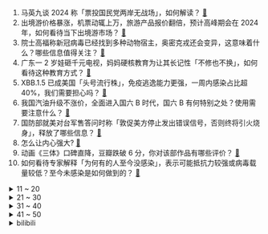 1. 马英九谈 2024 称「票投国民党两岸无战场」，如何解读？ [:link:](https://www.zhihu.com/question/576119936)
2. 出境游价格暴涨，机票动辄上万，旅游产品报价翻倍，预计高峰期会在 2024 年，如何看待当下出境游市场？ [:link:](https://www.zhihu.com/question/575904509)
3. 院士高福称新冠病毒已经找到多种动物宿主，奥密克戎还会变异，这意味着什么？哪些信息值得关注？ [:link:](https://www.zhihu.com/question/576102957)
4. 广东一 2 岁娃砸千元电视，妈妈硬核教育为让其长记性「不修也不换」，如何看待这种教育方式？ [:link:](https://www.zhihu.com/question/575649342)
5. XBB.1.5 已成美国「头号流行株」，免疫逃逸能力更强，一周内感染占比超 40%，我们需要担心吗？ [:link:](https://www.zhihu.com/question/575945757)
6. 我国汽油升级不涨价，全面进入国六 B 时代，国六 B 有何特别之处？使用需要注意什么？ [:link:](https://www.zhihu.com/question/576129812)
7. 国防部就美对台军售答问时称「敦促美方停止发出错误信号，否则终将引火烧身」，释放了哪些信息？ [:link:](https://www.zhihu.com/question/575728689)
8. 怎么让内心强大? [:link:](https://www.zhihu.com/question/574824523)
9. 动画《三体》口碑直降，豆瓣跌破 6 分，你对该部作品有哪些评价？ [:link:](https://www.zhihu.com/question/574819232)
10. 如何看待专家解释「为何有的人至今没感染」，表示可能抵抗力较强或病毒载量较低？至今未感染是如何做到的？ [:link:](https://www.zhihu.com/question/576109621)
<details>
<summary>11 ~ 20</summary>

11. 云南各地血库告急、发布献血倡议，部分「阳康」者血浆可救治危重症患者，血浆疗法效果如何？有何注意事项？ [:link:](https://www.zhihu.com/question/576137086)
12. 上海向直接参与抗疫的一线医务人员发放 6000 元一次性津贴，一线医护人员现状如何？可能需要哪些帮助？ [:link:](https://www.zhihu.com/question/576101746)
13. 我男朋友非要和我玩《双人成行》，那么大内存我不想安装，他强行给我的小电脑装上了，有问题吗？ [:link:](https://www.zhihu.com/question/509790183)
14. 围棋里存不存在乱棍打死老师傅的现象？ [:link:](https://www.zhihu.com/question/564619194)
15. 如何看待2023年罗振宇《时间的朋友》跨年演讲？ [:link:](https://www.zhihu.com/question/575943979)
16. C 罗正式加盟利雅得胜利，你看好他在沙特的表现吗？ [:link:](https://www.zhihu.com/question/575839650)
17. 如何看待美国一儿科医生称「新冠急诊必排查心肌炎」，指标异常或可导致「猝死」？新冠相关心肌炎有多常见？ [:link:](https://www.zhihu.com/question/575722723)
18. 如何评价央视 2023 年跨年晚会？ [:link:](https://www.zhihu.com/question/575928178)
19. 蒙脱石散登上热搜，医生提醒「不要乱用」，蒙脱石散有哪些药效？该如何正确用药？ [:link:](https://www.zhihu.com/question/576069656)
20. 四川一学校强制学生购买平板电脑，收费 2400 余万元，最新回应称「将按学期依次退费 」，如何看待？ [:link:](https://www.zhihu.com/question/575044959)
</details>
<details>
<summary>21 ~ 30</summary>

21. 如果生活是一杯咖啡，口味由你决定，你会给 2023 加一勺什么？ [:link:](https://www.zhihu.com/question/575505039)
22. 深圳一发烧病人排队 2 小时过号被拒诊，与医生冲突被听诊器打破头，哪些信息值得关注？ [:link:](https://www.zhihu.com/question/575712214)
23. 目前主要城市新房价格降至一年来最低值，首付比例、贷款利率处于历史低点，2023 年该不该买房？ [:link:](https://www.zhihu.com/question/575905606)
24. 复旦大学毕业生因压力大开始转行送外卖，并治好了自己的「精神内耗」，你有哪些治愈「精神内耗」的方法？ [:link:](https://www.zhihu.com/question/571890398)
25. 「建议专家别再建议」冲上热搜，媒体评「要理性看待专家建议被群嘲」，如何看待这一现象？ [:link:](https://www.zhihu.com/question/575682151)
26. 普京签署总统令，允许「不友好国家」买家用外币支付俄天然气欠款，如何看待这一举措？ [:link:](https://www.zhihu.com/question/575808753)
27. 为什么有些人呼吁放开燃放烟花爆竹？ [:link:](https://www.zhihu.com/question/575194080)
28. 为什么厨师的刀、木匠的斧、裁缝的剪、药师的称等等，都不外借？ [:link:](https://www.zhihu.com/question/575305124)
29. 2022 年全国电影票房 300.67 亿元，如何看待这一成绩？去年你看了哪些电影？有没有值回票价？ [:link:](https://www.zhihu.com/question/576061385)
30. 普遍认为数学难学，你能说说数学到底难在哪里吗？ [:link:](https://www.zhihu.com/question/436414098)
</details>
<details>
<summary>31 ~ 40</summary>

31. 你觉得周深演唱的《四大名著连连看》和《温暖如你》怎样？说说你的看法？ [:link:](https://www.zhihu.com/question/575944037)
32. 快过年了，要准备哪些年货呢？ [:link:](https://www.zhihu.com/question/511222144)
33. 这几年，你准备的年货清单变了吗？加入了哪些新产品？ [:link:](https://www.zhihu.com/question/510172985)
34. 过年回家，有什么推荐买给家人的年货？ [:link:](https://www.zhihu.com/question/39873708)
35. 你经历的城市雪景中，哪里最让人印象深刻？ [:link:](https://www.zhihu.com/question/573150458)
36. 对年轻人来说，现在这个大环境背景下，买房应该如何配置房贷？有房贷的群体又该如何合理还贷？ [:link:](https://www.zhihu.com/question/574820108)
37. 马上春节，怎样「很省」地给家里冰箱/洗衣机大焕新？ [:link:](https://www.zhihu.com/question/576056854)
38. 有什么可以单曲循环的歌推荐一下？ [:link:](https://www.zhihu.com/question/576112760)
39. 如何评价国产动画《三体》第一季第五集? [:link:](https://www.zhihu.com/question/572851247)
40. 梁朝伟、王一博主演的电影《无名》定档大年初一，对于这部电影你有哪些期待？你会去电影院看吗？ [:link:](https://www.zhihu.com/question/575948248)
</details>
<details>
<summary>41 ~ 50</summary>

41. 如何评价 2022 年 12 月 31 日周深在央视、北京、江苏、B站参加的 4台跨年晚会 8个舞台？ [:link:](https://www.zhihu.com/question/576066103)
42. 郑州一医院称「阳康」不代表结束，并推出千元体检套餐引争议，对此你怎么看？「阳康」后需要体检吗？ [:link:](https://www.zhihu.com/question/576121619)
43. 秦朔称年轻人嘴上说躺平其实是一种发泄，实际上都在努力地工作、生活，如何看待这一观点？ [:link:](https://www.zhihu.com/question/574771781)
44. 如何看待泽连斯基签署限制媒体法案，禁止正面报道俄罗斯？此举会带来哪些影响？ [:link:](https://www.zhihu.com/question/575658349)
45. stakeholder和stockholder有什么区别？ [:link:](https://www.zhihu.com/question/576106034)
46. 媒体报道诺氟沙星对病毒引起的腹泻是无效的，且会阻碍骨骼成长与发育，它的实际效果如何？出现腹泻该怎么办？ [:link:](https://www.zhihu.com/question/576129561)
47. 看完《阿凡达 2》 后，你觉得《阿凡达》后三部的剧情可能如何发展？技术上可能有哪些进步？ [:link:](https://www.zhihu.com/question/573088080)
48. 新年送礼如何做到表达「新意」，同时价格又不「心痛」？ [:link:](https://www.zhihu.com/question/574815422)
49. 是应该享受过程还是应该看重结局？ [:link:](https://www.zhihu.com/question/575890100)
50. 我和我一个快五年的好朋友吵架了，突然就不想经营这段友谊了，怎么办？ [:link:](https://www.zhihu.com/question/575752196)
</details><details>
<summary>bilibili</summary>

1. 超 级 压 缩 毛 巾 [:link:](//www.bilibili.com/video/BV1184y1W79V)
2. 反超！这个游戏的看点是反超！！！ [:link:](//www.bilibili.com/video/BV1mK411i7xh)
3. 这是最棒的新年礼物！ [:link:](//www.bilibili.com/video/BV1aD4y1j7P3)
4. 身为中国人的你，却可能再也无法拥有一个真正的中式婚礼了 [:link:](//www.bilibili.com/video/BV1vK411i7nG)
5. DNA动了！听到这些歌就忍不住开车？ [:link:](//www.bilibili.com/video/BV138411n7XW)
6. 丰田皮卡为什么在非洲是军火？【奇葩小国44】 [:link:](//www.bilibili.com/video/BV1D44y1R7oC)
7. 我去当海上外卖员啦！ [:link:](//www.bilibili.com/video/BV1Gg411t7eT)
8. 预算炸裂！年度巨献！特效小哥大战影视飓风！ [:link:](//www.bilibili.com/video/BV1Re4y1576z)
9. 【年度混剪】原神的2022，那些热泪盈眶的瞬间 [:link:](//www.bilibili.com/video/BV1dG4y177Gz)
10. 踢球！但是桌游版！ [:link:](//www.bilibili.com/video/BV1b3411Q7bt)
<details>
<summary>11 ~ 20</summary>

11. 年度巨献！2022年度新番动画top3！三部顶尖水准！少看一部都可惜！ [:link:](//www.bilibili.com/video/BV1zA411S76D)
12. 支教的日子是这样的，他们在这里发光发热 [:link:](//www.bilibili.com/video/BV1Ue4y157ZP)
13. 这个居然是目前最辣的魔鬼泡面？我一口气就能全吃完！ [:link:](//www.bilibili.com/video/BV11G4y1E7h5)
14. 【罗翔】差日、艰日、良日，2022已经过去，祝大家2023年元旦快乐！ [:link:](//www.bilibili.com/video/BV15A411S7RL)
15. 史上最惨嫌疑人？ [:link:](//www.bilibili.com/video/BV1kR4y1D71i)
16. 这一定就是原片吧9 [:link:](//www.bilibili.com/video/BV1c3411Q7XH)
17. 周深一人分饰多角演绎“四大名著”主题曲【2022 B站跨年晚会单品】 [:link:](//www.bilibili.com/video/BV1aG4y1j7w1)
18. 国产恐怖游戏《黑羊》代入向解说01丨谣言与真相背后的黑羊 [:link:](//www.bilibili.com/video/BV16A411Q7Ln)
19. 花两个月重现《冒险王》的隐藏结局！腰斩地图！ [:link:](//www.bilibili.com/video/BV1FY411S7Wf)
20. 即日起，我将永久退出中国食品报融媒体的内容创作。 [:link:](//www.bilibili.com/video/BV118411J7Ed)
</details>
<details>
<summary>21 ~ 30</summary>

21. 终究..还是来迟了吗... [:link:](//www.bilibili.com/video/BV1P3411Q748)
22. 硬 核 劝 降 剧 场 版 [:link:](//www.bilibili.com/video/BV1kD4y1j76U)
23. 「HoYoFair2023 新年」原神同人特别节目「尘歌壶奇妙夜」 [:link:](//www.bilibili.com/video/BV1M14y1A75B)
24. 探秘欧洲第一的海鲜饭，飞了10000公里，两小伙终于吃上了！ [:link:](//www.bilibili.com/video/BV1EG4y1j7tu)
25. 花了一个多月时间学的龙凤花烛！结婚这天终于点上了！ [:link:](//www.bilibili.com/video/BV1T24y1U7Wr)
26. 究极整蛊！6个男人直接被吓傻了！没想到居然... [:link:](//www.bilibili.com/video/BV1SG4y1j7Cg)
27. 【原神|钟离生贺手书】他的 [:link:](//www.bilibili.com/video/BV16v4y1z7wp)
28. 哎，果然不是什么好东西 [:link:](//www.bilibili.com/video/BV1x44y1R7HS)
29. 羊 群 生 存 法 则（纯享版 [:link:](//www.bilibili.com/video/BV1hA411Q7t1)
30. 探 梦 空 间 [:link:](//www.bilibili.com/video/BV1E24y1v7Yt)
</details>
<details>
<summary>31 ~ 40</summary>

31. 蔡徐坤教你背元素周期表 [:link:](//www.bilibili.com/video/BV1324y1U74H)
32. 笑死！让2岁小孩替我们做所有决定，竟然... [:link:](//www.bilibili.com/video/BV1JM41127Fv)
33. 用3个emoji🧧召唤财神爷！？ [:link:](//www.bilibili.com/video/BV1D14y137Ba)
34. 日本僧人捐4000多份南京大屠杀资料 [:link:](//www.bilibili.com/video/BV1kg41147Zu)
35. 小伙花25个小时拼乐高有史以来最高的建筑！ [:link:](//www.bilibili.com/video/BV1dv4y1q7xr)
36. 【独家视频】国家主席习近平发表二〇二三年新年贺词 [:link:](//www.bilibili.com/video/BV1fP4y1v7eU)
37. 社死！男友阳了，我cos坤坤暖他一整天！！！ [:link:](//www.bilibili.com/video/BV1a3411D7iv)
38. 【亮记生物鉴定】网络热传生物鉴定46 [:link:](//www.bilibili.com/video/BV1Fv4y1B7An)
39. 我把16岁的梦想，续上了 [:link:](//www.bilibili.com/video/BV1fY411m76T)
40. 自制小黄人悬空火炉 [:link:](//www.bilibili.com/video/BV1Pg411x76q)
</details>
<details>
<summary>41 ~ 50</summary>

41. 冬季骑行东北，入住雪中废弃大棚，烧起火炕睡得太舒服啦 [:link:](//www.bilibili.com/video/BV1GW4y1L7Ls)
42. 我把一切都给了你！你却....！ [:link:](//www.bilibili.com/video/BV1zM411y7Ju)
43. 【时代少年团】《浅炸一下吧！》06：E&I大作战 [:link:](//www.bilibili.com/video/BV1eA411Q7mE)
44. 《明日方舟》EP - A Cold Call [:link:](//www.bilibili.com/video/BV1bG4y1E7Ah)
45. 2022金抹布奖颁奖典礼震撼来袭，这些国产烂剧你中招了吗？ [:link:](//www.bilibili.com/video/BV1rG4y127kH)
46. 希 望 见 者 好 运！！！ [:link:](//www.bilibili.com/video/BV1U44y1R7ox)
47. 肖申克的失败救赎 [:link:](//www.bilibili.com/video/BV1Jv4y1B7RS)
48. 第一篇章：日落 精彩全程【2022 B站跨年晚会精彩全程】 [:link:](//www.bilibili.com/video/BV1nM411y7jn)
49. 《2022告别之摇》 [:link:](//www.bilibili.com/video/BV1pM41127gH)
50. 【Animenz】200首动漫金曲钢琴大串烧 （200万粉丝特别企划） [:link:](//www.bilibili.com/video/BV1BW4y1L7oL)
</details>
<details>
<summary>51 ~ 60</summary>

51. “看来刘慈欣还是写的太保守了，这样的爱情是多少人羡慕的！” [:link:](//www.bilibili.com/video/BV1vR4y1U75s)
52. 《 天 价 水 果 》 [:link:](//www.bilibili.com/video/BV1QA411D7dn)
53. 随便升点小东西，战力啪的一下，就突破4000万大关了！ [:link:](//www.bilibili.com/video/BV1RG4y1j7xU)
54. 男朋友? 结婚? 回国? | 毕业｜工作｜家庭｜变化｜一年一度的 Q&A [:link:](//www.bilibili.com/video/BV16D4y1572Q)
55. 2792束焰火，献给2023的你！ [:link:](//www.bilibili.com/video/BV15G4y1j7i2)
56. 这就是2022的年度混剪？ [:link:](//www.bilibili.com/video/BV1Fv4y167Zh)
57. 我必须立刻极限召唤【水无月菌】 [:link:](//www.bilibili.com/video/BV1KA411S73e)
58. 有手就会！慢放40倍，三分钟速通花式抛球！ [:link:](//www.bilibili.com/video/BV1rR4y1D7tp)
59. 做帐号三年，我花了五百万… [:link:](//www.bilibili.com/video/BV1oG4y1j7j8)
60. 刻进DNA的旋律！艾薇儿《Complicated》【2022 B站跨年晚会单品】 [:link:](//www.bilibili.com/video/BV12M411y73p)
</details>
<details>
<summary>61 ~ 70</summary>

61. 花一千多带公司去团建，结果…… [:link:](//www.bilibili.com/video/BV1F8411n7Mu)
62. 鳄鱼:导演，咔，剧本错了吧 [:link:](//www.bilibili.com/video/BV1614y1w75y)
63. 去医院探望脏脏熊，它激动的嘤嘤直叫 [:link:](//www.bilibili.com/video/BV1G3411D7Z3)
64. 愚人众执行官 - 狼之群 [:link:](//www.bilibili.com/video/BV1bA411Q7Ut)
65. 今晚就在这冰床上睡一宿，明早起来告诉你们是什么感觉？ [:link:](//www.bilibili.com/video/BV1P24y1U7Rp)
66. 没有玩家的MC游戏世界！庆怜《我的世界》舞台秀【2022 B站跨年晚会单品】 [:link:](//www.bilibili.com/video/BV1d841177cu)
67. 2022年度番剧混剪⚡️可别小看人类的伟大啊！ [:link:](//www.bilibili.com/video/BV1Je4y1L7TL)
68. 这一年，致敬所有无畏前行的他们！ [:link:](//www.bilibili.com/video/BV1BK411i7pG)
69. 看我是如何一步一步被逼疯的 [:link:](//www.bilibili.com/video/BV1K24y1U74k)
70. 仓木麻衣《Time After Time》名侦探柯南主题曲【2022 B站跨年晚会单品】 [:link:](//www.bilibili.com/video/BV1D84y1W7wx)
</details>
<details>
<summary>71 ~ 80</summary>

71. 遂寻张怀民，怀民亦未学 #上分 #苏轼张怀民 [:link:](//www.bilibili.com/video/BV1gP4y1q7QQ)
72. 人过了2022，听歌就得成熟一点 [:link:](//www.bilibili.com/video/BV1VR4y1U7t5)
73. 哪条法律规定剪头发不能翻车 [:link:](//www.bilibili.com/video/BV1Qe4y1G7gC)
74. 并不是只有新娘才可以穿婚纱！今年的最后一天，销冠迎来了三位特别的“新娘” [:link:](//www.bilibili.com/video/BV1s24y1U7GV)
75. 果然不能网上求医 [:link:](//www.bilibili.com/video/BV1kY411U7Mg)
76. ⚠️原神氪金34W慈善博主，在线送10只雷神、绫人、艾尔海森、魈！！！！ [:link:](//www.bilibili.com/video/BV18D4y157xd)
77. 余华和莫言就是冤种兄弟吧？两个人堪比沈腾杨迪 [:link:](//www.bilibili.com/video/BV1gR4y1U7TR)
78. 王一博东方卫视跨年 新歌《像阳光那样》赤脚首秀 [:link:](//www.bilibili.com/video/BV1QR4y1U7Eo)
79. 【原神】我将雪山BGM带上了-30°C的雪峰之巅！无限还原演奏「未完成的画作」 [:link:](//www.bilibili.com/video/BV1MP4y1v7Ms)
80. 证明完毕，前期症状确实是嘴硬 [:link:](//www.bilibili.com/video/BV1ae4y1578b)
</details>
<details>
<summary>81 ~ 90</summary>

81. 别说了，雷神在哪？ [:link:](//www.bilibili.com/video/BV1aK411B7L4)
82. 梅西的封王是好人的呐喊：我们，值得更好的世界！ [:link:](//www.bilibili.com/video/BV1iG4y1m7rR)
83. 白肺前兆是什么？死亡率40%是真的吗？这些症状别硬扛！怎么预警呢？跟新冠是啥关系啊？ [:link:](//www.bilibili.com/video/BV1xK411i7MH)
84. 2023年会变得更好吗 [:link:](//www.bilibili.com/video/BV17G4y1j7Hy)
85. 上海.泰安门 厨子探店¥7？84 [:link:](//www.bilibili.com/video/BV1324y1U79o)
86. "救命，他一个男孩子怎么比女生还懂可爱呀~💕“ [:link:](//www.bilibili.com/video/BV1QG4y127F5)
87. 【阳了也回家】2023年春晚小品惨遭泄出 [:link:](//www.bilibili.com/video/BV1Sv4y1q7L6)
88. 【bilibili热门年度盘点】这6分钟，留给2022 [:link:](//www.bilibili.com/video/BV11A411S7jp)
89. 【OIP】《Burn up!》 大江山乐队出道曲 [:link:](//www.bilibili.com/video/BV1AP4y1i7sT)
90. 【凤凰传奇农家乐】杀猪宰鸡迎新年【你好，2023】 [:link:](//www.bilibili.com/video/BV19d4y187vQ)
</details>
<details>
<summary>91 ~ 100</summary>

91. 拯救155人避免了一场空难，不到1%成功率的水上迫降他做到了！ [:link:](//www.bilibili.com/video/BV1LP4y1v7Xu)
92. 小火车查尔斯 #2 我使用了火箭炮！ [:link:](//www.bilibili.com/video/BV1224y1m7nA)
93. 赐我一个2016年的鬼畜区 [:link:](//www.bilibili.com/video/BV1mK411i77c)
94. 【才浅手工】土豪玉麒麟找我打造黄金爪子刀，送完后悔了！ [:link:](//www.bilibili.com/video/BV1Je4y1V7uA)
95. 新概念“期末大会” [:link:](//www.bilibili.com/video/BV1o44y1X76p)
96. 元旦快乐，要开心噢~ [:link:](//www.bilibili.com/video/BV1GM41127Yp)
97. 当你是全校唯一没阳的人 [:link:](//www.bilibili.com/video/BV1f44y1R7Lr)
98. 再见少年拉满弓，不惧岁月不惧风 [:link:](//www.bilibili.com/video/BV1YK411B7Y2)
99. 当我妈学会了给我家猫剪视频。我觉得她在剪一种很新的视频。 [:link:](//www.bilibili.com/video/BV1QK411i7Do)
100. 一种又当又立的娱乐圈人设：贵妇 [:link:](//www.bilibili.com/video/BV1Kd4y1Y78w)
</details></details>